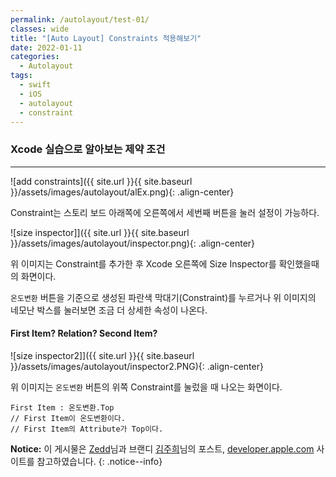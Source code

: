 ```yaml
---
permalink: /autolayout/test-01/
classes: wide
title: "[Auto Layout] Constraints 적용해보기"
date: 2022-01-11
categories:
  - Autolayout
tags:
  - swift
  - iOS
  - autolayout
  - constraint
---
```


### Xcode 실습으로 알아보는 제약 조건

---

![add constraints]({{ site.url }}{{ site.baseurl }}/assets/images/autolayout/alEx.png){: .align-center}

Constraint는 스토리 보드 아래쪽에 오른쪽에서 세번째 버튼을 눌러 설정이 가능하다.

![size inspector]]({{ site.url }}{{ site.baseurl }}/assets/images/autolayout/inspector.png){: .align-center}

위 이미지는 Constraint를 추가한 후 Xcode 오른쪽에 Size Inspector를 확인했을때의 화면이다.

`온도변환` 버튼을 기준으로 생성된 파란색 막대기(Constraint)를 누르거나 위 이미지의 네모난 박스를 눌러보면 조금 더 상세한 속성이 나온다.

#### First Item? Relation? Second Item?

![size inspector2]]({{ site.url }}{{ site.baseurl }}/assets/images/autolayout/inspector2.PNG){: .align-center}

위 이미지는 `온도변환` 버튼의 위쪽 Constraint를 눌렀을 때 나오는 화면이다.

```
First Item : 온도변환.Top
// First Item이 온도변환이다.
// First Item의 Attribute가 Top이다.
```

**Notice:** 이 게시물은 [Zedd](https://zeddios.tistory.com/380 "Zedd님 블로그")님과 브랜디 [김주희](http://labs.brandi.co.kr/2018/05/30/kimjh.html "브랜디 김주희님 포스트")님의 포스트, [developer.apple.com](https://developer.apple.com/library/archive/documentation/UserExperience/Conceptual/AutolayoutPG/index.html) 사이트를 참고하였습니다.
{: .notice--info}

